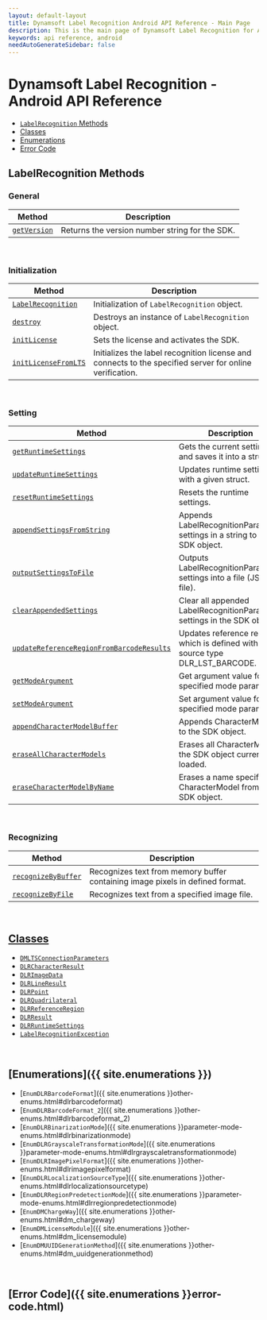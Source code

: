 ```yaml
---
layout: default-layout
title: Dynamsoft Label Recognition Android API Reference - Main Page
description: This is the main page of Dynamsoft Label Recognition for Android API Reference.
keywords: api reference, android
needAutoGenerateSidebar: false
---
```


# Dynamsoft Label Recognition - Android API Reference

- [`LabelRecognition` Methods](#labelrecognition-methods) 
- [Classes](#classes)  
- [Enumerations](#enumerations)
- [Error Code](#error-code)

## LabelRecognition Methods

### General
   
  | Method               | Description |
  |----------------------|-------------|
  | [`getVersion`](label-recognition/general.md#getversion) | Returns the version number string for the SDK. |
   
&nbsp; 

### Initialization
  
  | Method               | Description |
  |----------------------|-------------|
  | [`LabelRecognition`](label-recognition/initialization.md#labelrecognition) | Initialization of `LabelRecognition` object.|
  | [`destroy`](label-recognition/initialization.md#destroy) | Destroys an instance of `LabelRecognition` object.|   
  | [`initLicense`](label-recognition/initialization.md#initlicense) | Sets the license and activates the SDK. |
  | [`initLicenseFromLTS`](label-recognition/initialization.md#initlicensefromlts) | Initializes the label recognition license and connects to the specified server for online verification. |

&nbsp; 

### Setting

  | Method               | Description |
  |----------------------|-------------|
  | [`getRuntimeSettings`](label-recognition/settings.md#getruntimesettings) | Gets the current settings and saves it into a struct. |
  | [`updateRuntimeSettings`](label-recognition/settings.md#updateruntimesettings) | Updates runtime settings with a given struct. |
  | [`resetRuntimeSettings`](label-recognition/settings.md#resetruntimesettings) | Resets the runtime settings. |
  | [`appendSettingsFromString`](label-recognition/settings.md#appendsettingsfromstring) | Appends LabelRecognitionParameter settings in a string to the SDK object. |
  | [`outputSettingsToFile`](label-recognition/settings.md#outputsettingstofile) | Outputs LabelRecognitionParameter settings into a file (JSON file). |
  | [`clearAppendedSettings`](label-recognition/settings.md#clearappendedsettings) | Clear all appended LabelRecognitionParameter settings in the SDK object. |
  | [`updateReferenceRegionFromBarcodeResults`](label-recognition/settings.md#updatereferenceregionfrombarcoderesults) | Updates reference region which is defined with source type DLR_LST_BARCODE. |
  | [`getModeArgument`](label-recognition/settings.md#getmodeargument) | Get argument value for the specified mode parameter. |
  | [`setModeArgument`](label-recognition/settings.md#setmodeargument) | Set argument value for the specified mode parameter. |
  | [`appendCharacterModelBuffer`](label-recognition/settings.md#appendcharactermodelbuffer) | Appends CharacterModel to the SDK object. |
  | [`eraseAllCharacterModels`](label-recognition/settings.md#appendcharactermodelbuffer) | Erases all CharacterModels the SDK object currently loaded. |
  | [`eraseCharacterModelByName`](label-recognition/settings.md#appendcharactermodelbuffer) | Erases a name specified CharacterModel from the SDK object. |

&nbsp; 
   
### Recognizing
   
  | Method               | Description |
  |----------------------|-------------|
  | [`recognizeByBuffer`](label-recognition/recognizing.md#recognizebybuffer) | Recognizes text from memory buffer containing image pixels in defined format. |
  | [`recognizeByFile`](label-recognition/recognizing.md#recognizebyfile) | Recognizes text from a specified image file. |
   
&nbsp; 

## [Classes](class/index.md)
- [`DMLTSConnectionParameters`](dm-lts-connection-parameters.md)
- [`DLRCharacterResult`](class/dlr-character-result.md)		
- [`DLRImageData`](class/dlr-image-data.md)		
- [`DLRLineResult`](class/dlr-line-result.md)	
- [`DLRPoint`](class/dlr-point.md)		
- [`DLRQuadrilateral`](class/dlr-quadrilateral.md)	
- [`DLRReferenceRegion`](class/dlr-reference-region.md)	
- [`DLRResult`](class/dlr-result.md)		
- [`DLRRuntimeSettings`](class/dlr-runtime-settings.md)	
- [`LabelRecognitionException`](class/label-recognition-exception.md)	

&nbsp; 

## [Enumerations]({{ site.enumerations }})
- [`EnumDLRBarcodeFormat`]({{ site.enumerations }}other-enums.html#dlrbarcodeformat)
- [`EnumDLRBarcodeFormat_2`]({{ site.enumerations }}other-enums.html#dlrbarcodeformat_2)
- [`EnumDLRBinarizationMode`]({{ site.enumerations }}parameter-mode-enums.html#dlrbinarizationmode)
- [`EnumDLRGrayscaleTransformationMode`]({{ site.enumerations }}parameter-mode-enums.html#dlrgrayscaletransformationmode)
- [`EnumDLRImagePixelFormat`]({{ site.enumerations }}other-enums.html#dlrimagepixelformat)
- [`EnumDLRLocalizationSourceType`]({{ site.enumerations }}other-enums.html#dlrlocalizationsourcetype)
- [`EnumDLRRegionPredetectionMode`]({{ site.enumerations }}parameter-mode-enums.html#dlrregionpredetectionmode)
- [`EnumDMChargeWay`]({{ site.enumerations }}other-enums.html#dm_chargeway)	
- [`EnumDMLicenseModule`]({{ site.enumerations }}other-enums.html#dm_licensemodule)	
- [`EnumDMUUIDGenerationMethod`]({{ site.enumerations }}other-enums.html#dm_uuidgenerationmethod)	

&nbsp; 

## [Error Code]({{ site.enumerations }}error-code.html)
		
